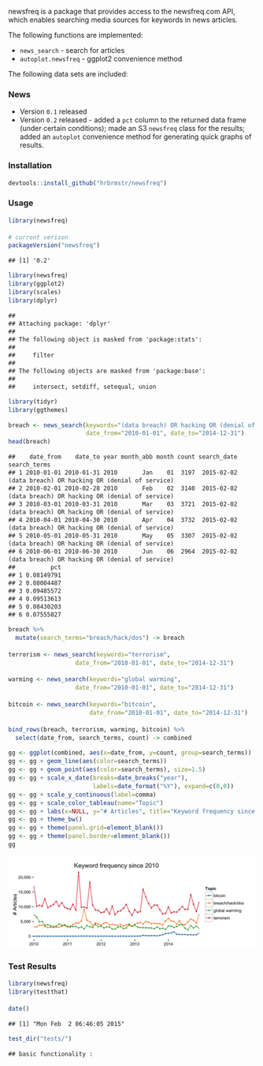 newsfreq is a package that provides access to the newsfreq.com API, which enables searching media sources for keywords in news articles.

The following functions are implemented:

-   `news_search` - search for articles
-   `autoplot.newsfreq` - ggplot2 convenience method

The following data sets are included:

### News

-   Version `0.1` released
-   Version `0.2` released - added a `pct` column to the returned data frame (under certain conditions); made an S3 `newsfreq` class for the results; added an `autoplot` convenience method for generating quick graphs of results.

### Installation

``` r
devtools::install_github("hrbrmstr/newsfreq")
```

### Usage

``` r
library(newsfreq)

# current verison
packageVersion("newsfreq")
```

    ## [1] '0.2'

``` r
library(newsfreq)
library(ggplot2)
library(scales)
library(dplyr)
```

    ## 
    ## Attaching package: 'dplyr'
    ## 
    ## The following object is masked from 'package:stats':
    ## 
    ##     filter
    ## 
    ## The following objects are masked from 'package:base':
    ## 
    ##     intersect, setdiff, setequal, union

``` r
library(tidyr)
library(ggthemes)
```

``` r
breach <- news_search(keywords="(data breach) OR hacking OR (denial of service)",
                      date_from="2010-01-01", date_to="2014-12-31")
head(breach)
```

    ##    date_from    date_to year month_abb month count search_date                                    search_terms
    ## 1 2010-01-01 2010-01-31 2010       Jan    01  3197  2015-02-02 (data breach) OR hacking OR (denial of service)
    ## 2 2010-02-01 2010-02-28 2010       Feb    02  3140  2015-02-02 (data breach) OR hacking OR (denial of service)
    ## 3 2010-03-01 2010-03-31 2010       Mar    03  3721  2015-02-02 (data breach) OR hacking OR (denial of service)
    ## 4 2010-04-01 2010-04-30 2010       Apr    04  3732  2015-02-02 (data breach) OR hacking OR (denial of service)
    ## 5 2010-05-01 2010-05-31 2010       May    05  3307  2015-02-02 (data breach) OR hacking OR (denial of service)
    ## 6 2010-06-01 2010-06-30 2010       Jun    06  2964  2015-02-02 (data breach) OR hacking OR (denial of service)
    ##          pct
    ## 1 0.08149791
    ## 2 0.08004487
    ## 3 0.09485572
    ## 4 0.09513613
    ## 5 0.08430203
    ## 6 0.07555827

``` r
breach %>%
  mutate(search_terms="breach/hack/dos") -> breach

terrorism <- news_search(keywords="terrorism",
                   date_from="2010-01-01", date_to="2014-12-31")

warming <- news_search(keywords="global warming",
                   date_from="2010-01-01", date_to="2014-12-31")

bitcoin <- news_search(keywords="bitcoin",
                       date_from="2010-01-01", date_to="2014-12-31")

bind_rows(breach, terrorism, warming, bitcoin) %>%
  select(date_from, search_terms, count) -> combined
```

``` r
gg <- ggplot(combined, aes(x=date_from, y=count, group=search_terms))
gg <- gg + geom_line(aes(color=search_terms))
gg <- gg + geom_point(aes(color=search_terms), size=1.5)
gg <- gg + scale_x_date(breaks=date_breaks("year"),
                        labels=date_format("%Y"), expand=c(0,0))
gg <- gg + scale_y_continuous(label=comma)
gg <- gg + scale_color_tableau(name="Topic")
gg <- gg + labs(x=NULL, y="# Articles", title="Keyword frequency since 2010")
gg <- gg + theme_bw()
gg <- gg + theme(panel.grid=element_blank())
gg <- gg + theme(panel.border=element_blank())
gg
```

<img src="README_files/figure-markdown_github/unnamed-chunk-5-1.png" title="" alt="" width="768" />

### Test Results

``` r
library(newsfreq)
library(testthat)

date()
```

    ## [1] "Mon Feb  2 06:46:05 2015"

``` r
test_dir("tests/")
```

    ## basic functionality :
